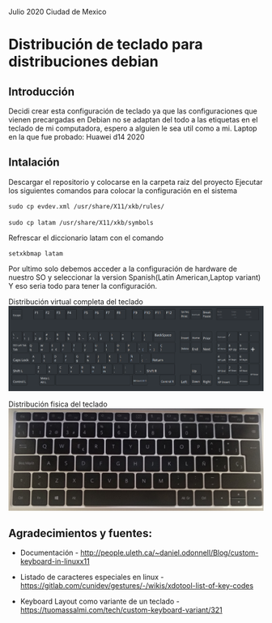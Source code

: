 Julio 2020 Ciudad de Mexico
# Distribución de teclado para distribuciones debian
## Introducción
Decidi crear esta configuración de teclado ya que las configuraciones que vienen precargadas en Debian no se adaptan del todo a las etiquetas en el teclado de mi computadora, espero a alguien le sea util como a mi.
Laptop en la que fue probado: Huawei d14 2020

## Intalación
Descargar el repositorio y colocarse en la carpeta raiz del proyecto
Ejecutar los siguientes comandos para colocar la configuración en el sistema

    sudo cp evdev.xml /usr/share/X11/xkb/rules/

    sudo cp latam /usr/share/X11/xkb/symbols

Refrescar el diccionario latam con el comando

    setxkbmap latam

Por ultimo solo debemos acceder a la configuración de hardware de nuestro SO y seleccionar la version Spanish(Latin American,Laptop variant)
Y eso seria todo para tener la configuración.

Distribución virtual completa del teclado
![keyboard1, keyboarLayout](assets/KeyboardLayout.png)

Distribución fisica del teclado
![keyboard2, physicalkeyboarLayout](assets/KeyboardLayout2.jpg)

## Agradecimientos y fuentes:

- Documentación - http://people.uleth.ca/~daniel.odonnell/Blog/custom-keyboard-in-linuxx11
- Listado de caracteres especiales en linux - https://gitlab.com/cunidev/gestures/-/wikis/xdotool-list-of-key-codes

- Keyboard Layout como variante de un teclado - https://tuomassalmi.com/tech/custom-keyboard-variant/321


